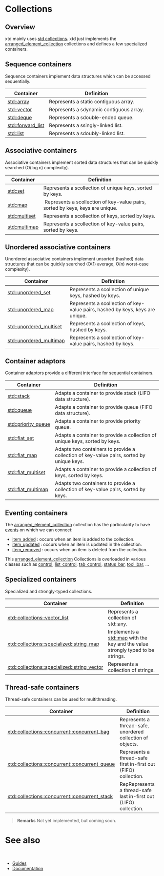 # Collections

## Overview

xtd mainly uses [std collections](https://en.cppreference.com/w/cpp/container). xtd just implements the [arranged_element_collection](https://gammasoft71.github.io/xtd/reference_guides/latest/classxtd_1_1forms_1_1layout_1_1arranged__element__collection.html) collections and defines a few specialized containers.

## Sequence containers

Sequence containers implement data structures which can be accessed sequentially.

| Container                                                                     | Definition                              |
| ----------------------------------------------------------------------------- | --------------------------------------- |
| [std::array](https://en.cppreference.com/w/cpp/container/array)               | Represents a static contiguous array.   |
| [std::vector](https://en.cppreference.com/w/cpp/container/vector)             | Represents a sdynamic contiguous array. |
| [std::deque](https://en.cppreference.com/w/cpp/container/deque)               | Represents a sdouble-ended queue.       |
| [std::forward_list](https://en.cppreference.com/w/cpp/container/forward_list) | Represents a ssingly-linked list.       |
| [std::list](https://en.cppreference.com/w/cpp/container/list)                 | Represents a sdoubly-linked list.       |

## Associative containers

Associative containers implement sorted data structures that can be quickly searched (O(log n) complexity).

| Container                                                             | Definition                                                                    |
| --------------------------------------------------------------------- | ----------------------------------------------------------------------------- |
| [std::set](https://en.cppreference.com/w/cpp/container/set)           | Represents a scollection of unique keys, sorted by keys.                      |
| [std::map](https://en.cppreference.com/w/cpp/container/map)           | Represents a scollection of key-value pairs, sorted by keys, keys are unique. |
| [std::multiset](https://en.cppreference.com/w/cpp/container/multiset) | Represents a scollection of keys, sorted by keys.                             | 
| [std::multimap](https://en.cppreference.com/w/cpp/container/multimap) | Represents a scollection of key-value pairs, sorted by keys.                  |

## Unordered associative containers

Unordered associative containers implement unsorted (hashed) data structures that can be quickly searched (O(1) average, O(n) worst-case complexity).

| Container                                                                                 | Definition                                                                    |
| ----------------------------------------------------------------------------------------- | ----------------------------------------------------------------------------- |
| [std::unordered_set](https://en.cppreference.com/w/cpp/container/unordered_set)           | Represents a scollection of unique keys, hashed by keys.                      |
| [std::unordered_map](https://en.cppreference.com/w/cpp/container/unordered_map)           | Represents a scollection of key-value pairs, hashed by keys, keys are unique. |
| [std::unordered_multiset](https://en.cppreference.com/w/cpp/container/unordered_multiset) | Represents a scollection of keys, hashed by keys.                             |
| [std::unordered_multimap](https://en.cppreference.com/w/cpp/container/unordered_multimap) | Represents a scollection of key-value pairs, hashed by keys.                  |

## Container adaptors

Container adaptors provide a different interface for sequential containers.

| Container                                                                         | Definition                                                                               |
| --------------------------------------------------------------------------------- | ---------------------------------------------------------------------------------------- |
| [std::stack](https://en.cppreference.com/w/cpp/container/stack)                   | Adapts a container to provide stack (LIFO data structure).                               |
| [std::queue](https://en.cppreference.com/w/cpp/container/queue)                   | Adapts a container to provide queue (FIFO data structure).                               |
| [std::priority_queue](https://en.cppreference.com/w/cpp/container/priority_queue) | Adapts a container to provide priority queue.                                            |
| [std::flat_set](https://en.cppreference.com/w/cpp/container/flat_set)             | Adapts a container to provide a collection of unique keys, sorted by keys.               |
| [std::flat_map](https://en.cppreference.com/w/cpp/container/flat_map)             | Adapts two containers to provide a collection of key-value pairs, sorted by unique keys. |
| [std::flat_multiset](https://en.cppreference.com/w/cpp/container/flat_multiset)   | Adapts a container to provide a collection of keys, sorted by keys.                      |
| [std::flat_multimap](https://en.cppreference.com/w/cpp/container/flat_multimap)   | Adapts two containers to provide a collection of key-value pairs, sorted by keys.        |

## Eventing containers

The [arranged_element_collection](https://github.com/gammasoft71/xtd/blob/master/src/xtd.forms/include/xtd/forms/layout/arranged_element_collection.h) collection has the particularity to have [events](/docs/documentation/Guides/xtd.core/Events/overview.md) on which we can connect:

* [item_added](https://gammasoft71.github.io/xtd/reference_guides/latest/classxtd_1_1forms_1_1layout_1_1arranged__element__collection.html#afadce93d0b8a19c5d61f3b417158747c) : occurs when an item is added to the collection.
* [item_updated](https://gammasoft71.github.io/xtd/reference_guides/latest/classxtd_1_1forms_1_1layout_1_1arranged__element__collection.html#a3ccfbdf5ef99ca06e5c380c2f4de4076) : occurs when an item is updated in the collection.
* [item_removed](https://gammasoft71.github.io/xtd/reference_guides/latest/classxtd_1_1forms_1_1layout_1_1arranged__element__collection.html#ad37a37d62a7b257ac20274e95a6501f3) : occurs when an item is deleted from the collection.

This [arranged_element_collection](https://github.com/gammasoft71/xtd/blob/master/src/xtd.forms/include/xtd/forms/layout/arranged_element_collection.h) Collections is overloaded in various classes such as [control](https://gammasoft71.github.io/xtd/reference_guides/latest/classxtd_1_1forms_1_1control.html), [list_control](https://gammasoft71.github.io/xtd/reference_guides/latest/classxtd_1_1forms_1_1list__control.html), [tab_control](https://gammasoft71.github.io/xtd/reference_guides/latest/classxtd_1_1forms_1_1tab__control.html), [status_bar](https://gammasoft71.github.io/xtd/reference_guides/latest/classxtd_1_1forms_1_1status__bar.html), [tool_bar](https://gammasoft71.github.io/xtd/reference_guides/latest/classxtd_1_1forms_1_1tool__bar.html), ...

## Specialized containers

Specialized and strongly-typed collections.

| Container                                                                                                                                                            | Definition                                                                                                                        |
| -------------------------------------------------------------------------------------------------------------------------------------------------------------------- | --------------------------------------------------------------------------------------------------------------------------------- |
| [xtd::collections::vector_list](https://gammasoft71.github.io/xtd/reference_guides/latest/group__collections.html#gaf18249e78122f5f0f0f09003cf6abc5c)                | Represents a collection of std::any.                                                                                              |
| [xtd::collections::specialized::string_map](https://gammasoft71.github.io/xtd/reference_guides/latest/group__collections.html#ga563b341f7aaf8f09a45cf5c52e70bbc8)    | Implements a [std::map](https://en.cppreference.com/w/cpp/container/map) with the key and the value strongly typed to be strings. |
| [xtd::collections::specialized::string_vector](https://gammasoft71.github.io/xtd/reference_guides/latest/group__collections.html#gadc1dbfbb41611242c5aa2e857e574256) | Represents a collection of strings.                                                                                               |

## Thread-safe containers

Thread-safe containers can be used for multithreading.

| Container                                           | Definition                                                       |
| --------------------------------------------------- | ---------------------------------------------------------------- |
| [xtd::collections::concurrent::concurrent_bag](#)   | Represents a thread-safe, unordered collection of objects.       |
| [xtd::collections::concurrent::concurrent_queue](#) | Represents a thread-safe first in-first out (FIFO) collection.   |
| [xtd::collections::concurrent::concurrent_stack](#) | RepRepresents a thread-safe last in-first out (LIFO) collection. |

> **Remarks**
> Not yet implemented, but coming soon.

# See also
​
* [Guides](/docs/documentation/Guides)
* [Documentation](/docs/documentation)

[//]: # (https://learn.microsoft.com/en-us/dotnet/standard/base-types/type-conversion)
